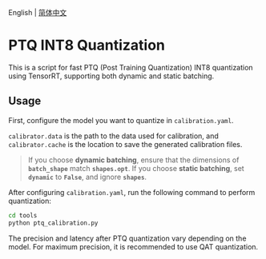 English | [简体中文](README.md)

# PTQ INT8 Quantization

This is a script for fast PTQ (Post Training Quantization) INT8 quantization using TensorRT, supporting both dynamic and static batching.

## Usage

First, configure the model you want to quantize in `calibration.yaml`.

`calibrator.data` is the path to the data used for calibration, and `calibrator.cache` is the location to save the generated calibration files.

> If you choose **dynamic batching**, ensure that the dimensions of **`batch_shape`** match **`shapes.opt`**. If you choose **static batching**, set **`dynamic`** to **`False`**, and ignore **`shapes`**.

After configuring `calibration.yaml`, run the following command to perform quantization:

```bash
cd tools
python ptq_calibration.py
```

The precision and latency after PTQ quantization vary depending on the model. For maximum precision, it is recommended to use QAT quantization.